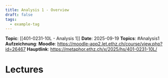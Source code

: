 ```yaml
---
title: Analysis 1 - Overview
draft: false
tags:
  - example-tag
---
```

**Topic**: [[401-0231-10L - Analysis 1]]
**Date**: 2025-09-19
**Topics**: #Analysis1
**Aufzeichnung**: 
**Moodle**: https://moodle-app2.let.ethz.ch/course/view.php?id=26467
**Hauptlink**: https://metaphor.ethz.ch/x/2025/hs/401-0231-10L/
# Lectures
